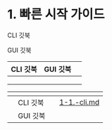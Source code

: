 # 1. 빠른 시작 가이드



CLI 깃북





GUI 깃북



<table><thead><tr><th align="center">CLI 깃북</th><th align="center">GUI 깃북</th><th data-hidden></th></tr></thead><tbody><tr><td align="center"></td><td align="center"></td><td></td></tr><tr><td align="center"></td><td align="center"></td><td></td></tr><tr><td align="center"></td><td align="center"></td><td></td></tr></tbody></table>



<table data-card-size="large" data-view="cards"><thead><tr><th></th><th></th><th data-hidden></th><th data-hidden data-card-target data-type="content-ref"></th></tr></thead><tbody><tr><td></td><td>CLI 깃북</td><td></td><td><a href="1-1.-cli.md">1-1.-cli.md</a></td></tr><tr><td></td><td>GUI 깃북</td><td></td><td></td></tr></tbody></table>


